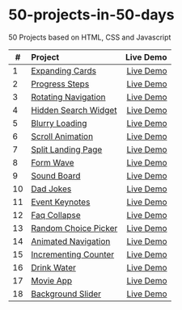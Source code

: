 # 50-projects-in-50-days
50 Projects based on HTML, CSS and Javascript

| #             | Project        | Live Demo  |
| --------------|:-------------| ----------:|
|1| [Expanding Cards](https://github.com/Alkxs/50-projects-in-50-days/tree/main/01.%20Expanding%20cards)| [Live Demo](https://angry-goldstine-b550c6.netlify.app/) |
|2|[Progress Steps](https://github.com/Alkxs/50-pojects-in-50-days/tree/main/02.%20progress%20steps)| [Live Demo](https://condescending-meninsky-c3cb27.netlify.app/) |
|3|[Rotating Navigation](https://github.com/Alkxs/50-projects-in-50-days/tree/main/03.%20Rotating%20navigation)| [Live Demo](https://eager-lichterman-458614.netlify.app) |
|4|[Hidden Search Widget](https://github.com/Alkxs/50-projects-in-50-days/tree/main/04.%20Hidden%20search%20widget)| [Live Demo](https://happy-heyrovsky-7b7cb4.netlify.app) |
|5|[Blurry Loading](https://github.com/Alkxs/50-projects-in-50-days/tree/main/05.%20Blurry%20loading)| [Live Demo](https://awesome-cori-809c16.netlify.app) |
|6|[Scroll Animation](https://github.com/Alkxs/50-projects-in-50-days/tree/main/06.%20Scroll%20Animation)| [Live Demo](https://flamboyant-swirles-268532.netlify.app) |
|7|[Split Landing Page](https://github.com/Alkxs/50-projects-in-50-days/tree/main/07.%20%20Split%20Landing%20Page)| [Live Demo](https://vigorous-hodgkin-2a2b9e.netlify.app) |
|8|[Form Wave](https://github.com/Alkxs/50-projects-in-50-days/tree/main/08.%20Form%20Wave)| [Live Demo](https://admiring-wescoff-8aed1d.netlify.app) |
|9|[Sound Board](https://github.com/Alkxs/50-projects-in-50-days/tree/main/09.%20Sound%20Board)| [Live Demo](https://silly-yonath-527d5a.netlify.app) |
|10|[Dad Jokes](https://github.com/Alkxs/50-projects-in-50-days/tree/main/10.%20Dad%20Jokes)| [Live Demo](https://zealous-ritchie-7ae87b.netlify.app) |
|11|[Event Keynotes](https://github.com/Alkxs/50-projects-in-50-days/tree/main/11.%20Event%20Keynotes)| [Live Demo](https://quirky-johnson-87ee0c.netlify.app) |
|12|[Faq Collapse](https://github.com/Alkxs/50-projects-in-50-days/tree/main/12.%20%20Faq%20Collapse)| [Live Demo](https://hardcore-lovelace-31c7e2.netlify.app) |
|13|[Random Choice Picker](https://github.com/Alkxs/50-projects-in-50-days/tree/main/13.%20Random%20Choice%20Picker)| [Live Demo](https://ecstatic-rosalind-12fee0.netlify.app) |
|14|[Animated Navigation](https://github.com/Alkxs/50-projects-in-50-days/tree/main/14.%20Animated%20Navigation)| [Live Demo](https://jovial-mayer-86d304.netlify.app) |
|15|[Incrementing Counter](https://github.com/Alkxs/50-projects-in-50-days/tree/main/15.%20Incrementing%20Counter)| [Live Demo](https://peaceful-goldberg-def67d.netlify.app) |
|16|[Drink Water](https://github.com/Alkxs/50-projects-in-50-days/tree/main/16.%20Drink%20Water)| [Live Demo](https://focused-villani-a8e8e2.netlify.app) |
|17|[Movie App](https://github.com/Alkxs/50-projects-in-50-days/tree/main/17.%20Movie%20App)| [Live Demo](https://sad-ride-c2a686.netlify.app) |
|18|[Background Slider](https://github.com/Alkxs/50-projects-in-50-days/tree/main/18.%20Background%20Slider)| [Live Demo](https://mystifying-fermi-136032.netlify.app) |




